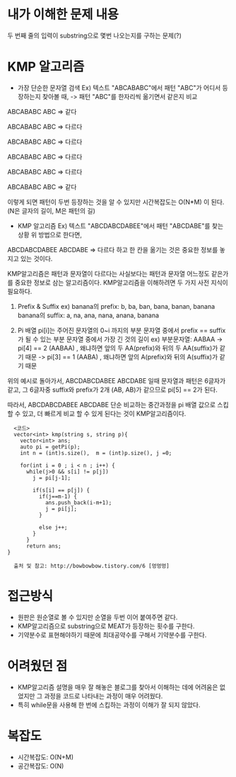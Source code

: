 # 내가 이해한 문제 내용
두 번째 줄의 입력이 substring으로 몇번 나오는지를 구하는 문제(?)

# KMP 알고리즘

 - 가장 단순한 문자열 검색
 Ex) 텍스트 "ABCABABC"에서 패턴 "ABC"가 어디서 등장하는지 찾아볼 때,
  -> 패턴 "ABC"를 한자리씩 옮기면서 같은지 비교

  ABCABABC
  ABC         => 같다

  ABCABABC
   ABC        => 다르다

  ABCABABC
    ABC       => 다르다

  ABCABABC
     ABC      => 다르다

  ABCABABC
      ABC     => 다르다

  ABCABABC
       ABC    => 같다

이렇게 되면 패턴이 두번 등장하는 것을 알 수 있지만 시간복잡도는 O(N*M) 이 된다. (N은 글자의 길이, M은 패턴의 길)

 - KMP 알고리즘
 Ex) 텍스트 "ABCDABCDABEE"에서 패턴 "ABCDABE"를 찾는 상황
  위 방법으로 한다면,

 ABCDABCDABEE
 ABCDABE        => 다르다 하고 한 칸을 옮기는 것은 중요한 정보를 놓지고 있는 것이다.

 KMP알고리즘은 패턴과 문자열이 다르다는 사실보다는 패턴과 문자열 어느정도 같은가를 중요한 정보로 삼는 알고리즘이다.
  KMP알고리즘을 이해하려면 두 가지 사전 지식이 필요하다.
  1. Prefix & Suffix
    ex) banana의 prefix: b, ba, ban, bana, banan, banana
        banana의 suffix: a, na, ana, nana, anana, banana

  2. Pi 배열
   pi[i]는 주어진 문자열의 0~i 까지의 부분 문자열 중에서 prefix == suffix가 될 수 있는 부분 문자열 중에서 가장 긴 것의 길이
   ex) 부분문자열: AABAA -> pi[4] == 2 (AABAA)   , 왜냐하면 앞의 두 AA(prefix)와 뒤의 두 AA(suffix)가 같기 때문
                        -> pi[3] == 1 (AABA)    , 왜냐하면 앞의 A(prefix)와 뒤의 A(suffix)가 같기 때문

  위의 예시로 돌아가서,
  ABCDABCDABEE
  ABCDABE       일때
  문자열과 패턴은 6글자가 같고, 그 6글자중 suffix와 prefix가 2개 (AB, AB)가 같으므로 pi[5] == 2가 된다.

  따라서,
  ABCDABCDABEE
      ABCDABE    단순 비교하는 중간과정을 pi 배열 값으로 스킵할 수 있고, 더 빠르게 비교 할 수 있게 된다는 것이 KMP알고리즘이다.   


      <코드>
      vector<int> kmp(string s, string p){
        vector<int> ans;
        auto pi = getPi(p);
        int n = (int)s.size(),  m = (int)p.size(), j =0;

        for(int i = 0 ; i < n ; i++) {
          while(j>0 && s[i] != p[j])
            j = pi[j-1];

            if(s[i] == p[j]) {
              if(j==m-1) {
                ans.push_back(i-m+1);
                j = pi[j];
              }

              else j++;
            }
          }
          return ans;
    }

      출처 및 참고: http://bowbowbow.tistory.com/6 [멍멍멍]



# 접근방식
 - 원판은 원순열로 볼 수 있지만 순열을 두번 이어 붙여주면 같다.
 - KMP알고리즘으로 substring으로 MEAT가 등장하는 횟수를 구한다.
 - 기약분수로 표현해야하기 때문에 최대공약수를 구해서 기약분수를 구한다.

# 어려웠던 점
 - KMP알고리즘 설명을 매우 잘 해놓은 블로그를 찾아서 이해하는 데에 어려움은 없었지만 그 과정을 코드로 나타내는 과정이 매우 어려웠다.
 - 특히 while문을 사용해 한 번에 스킵하는 과정이 이해가 잘 되지 않았다.

# 복잡도
 - 시간복잡도: O(N+M)
 - 공간복잡도: O(N)
